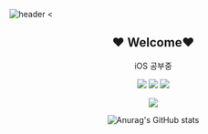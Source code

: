 ![header](https://capsule-render.vercel.app/api?type=wave&color=auto&height=150&section=header)
<

<h2 align=center>
❤️ Welcome❤️
</h2>

<div align=center>
  
iOS 공부중

</div>

<div align=center>
  
<img src="https://img.shields.io/badge/iOS-black?style=flat&logo=Apple&logoColor=white"/>
<img src="https://img.shields.io/badge/Swift-orange?style=flat&logo=Swift&logoColor=white"/>
<img src="https://img.shields.io/badge/ObjC-blue?style=flat"/>

</div>

<div align=center>

<!-- [![Hits](https://hits.seeyoufarm.com/api/count/incr/badge.svg?url=https%3A%2F%2Fgithub.com%2Fgjbae1212%2Fhit-counter&count_bg=%238100C7&title_bg=%235A5A5A&icon=&icon_color=%23E7E7E7&title=hits&edge_flat=false&logo=Github&logoColor=white)](https://hits.seeyoufarm.com) -->
  
<a href="https://hits.seeyoufarm.com"><img src="https://hits.seeyoufarm.com/api/count/incr/badge.svg?url=https%3A%2F%2Fgithub.com%2Fgjbae1212%2Fhit-counter&count_bg=%23C57CCF&title_bg=%23555555&icon=github.svg&icon_color=%23E7E7E7&title=hits&edge_flat=false"/></a>
  
</div>

<div align=center>
  
![Anurag's GitHub stats](https://github-readme-stats.vercel.app/api?username=lxxyeon&show_icons=false&theme=material-palenight&hide=stars)

</div>



<!--
**lxxyeon/lxxyeon** is a ✨ _special_ ✨ repository because its `README.md` (this file) appears on your GitHub profile.

Here are some ideas to get you started:

- 🔭 I’m currently working on ...
- 🌱 I’m currently learning ...
- 👯 I’m looking to collaborate on ...
- 🤔 I’m looking for help with ...
- 💬 Ask me about ...
- 📫 How to reach me: ...
- 😄 Pronouns: ...
- ⚡ Fun fact: ...
-->
